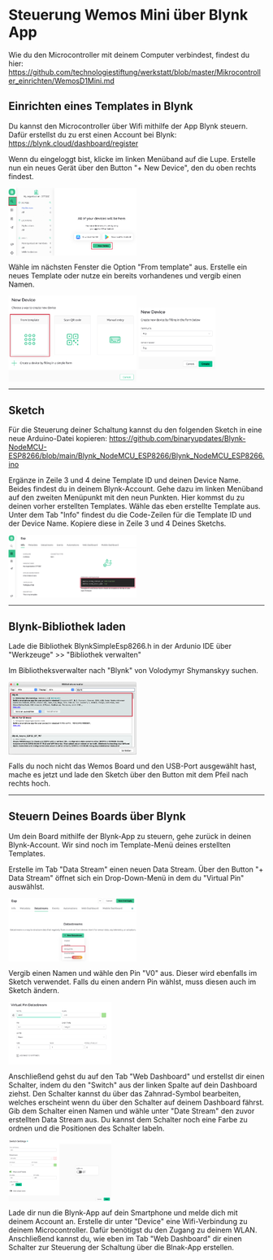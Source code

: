 # Steuerung Wemos Mini über Blynk App

Wie du den Microcontroller mit deinem Computer verbindest, findest du hier: https://github.com/technologiestiftung/werkstatt/blob/master/Mikrocontroller_einrichten/WemosD1Mini.md

## Einrichten eines Templates in Blynk

Du kannst den Microcontroller über Wifi mithilfe der App Blynk steuern. Dafür erstellst du zu erst einen Account bei Blynk: https://blynk.cloud/dashboard/register

Wenn du eingeloggt bist, klicke im linken Menüband auf die Lupe. Erstelle nun ein neues Gerät über den Button "+ New Device", den du oben rechts findest. 

<img align="center" width="50%" src="Images/blynk_add-new-device_01.png">

Wähle im nächsten Fenster die Option "From template" aus. Erstelle ein neues Template oder nutze ein bereits vorhandenes und vergib einen Namen.

<img align="center" width="50%" src="Images/blynk_add-new-device_02.png">

<img align="center" width="30%" src="Images/blynk_add-new-device_03.png">

-----

## Sketch

Für die Steuerung deiner Schaltung kannst du den folgenden Sketch in eine neue Arduino-Datei kopieren:
https://github.com/binaryupdates/Blynk-NodeMCU-ESP8266/blob/main/Blynk_NodeMCU_ESP8266/Blynk_NodeMCU_ESP8266.ino

Ergänze in Zeile 3 und 4 deine Template ID und deinen Device Name. Beides findest du in deinem Blynk-Account. Gehe dazu im linken Menüband auf den zweiten Menüpunkt mit den neun Punkten. Hier kommst du zu deinen vorher erstellten Templates. Wähle das eben erstellte Template aus. Unter dem Tab "Info" findest du die Code-Zeilen für die Template ID und der Device Name. Kopiere diese in Zeile 3 und 4 Deines Sketchs.

<img align="center" width="50%" src="Images/blynk_copy-code_01.png">


-----

## Blynk-Bibliothek laden

Lade die Bibliothek BlynkSimpleEsp8266.h in der Ardunio IDE über "Werkzeuge" >> "Bibliothek verwalten" 

Im Bibliotheksverwalter nach "Blynk" von Volodymyr Shymanskyy suchen.

<img align="center" width="50%" src="Images/blynk_bibliothek.png">

Falls du noch nicht das Wemos Board und den USB-Port ausgewählt hast, mache es jetzt und lade den Sketch über den Button mit dem Pfeil nach rechts hoch.

-----

## Steuern Deines Boards über Blynk

Um dein Board mithilfe der Blynk-App zu steuern, gehe zurück in deinen Blynk-Account. Wir sind noch im Template-Menü deines erstellten Templates.

Erstelle im Tab "Data Stream" einen neuen Data Stream. Über den Button "+ Data Stream" öffnet sich ein Drop-Down-Menü in dem du "Virtual Pin" auswählst.

<img align="center" width="50%" src="Images/blynk_add-data-stream_01.png">

Vergib einen Namen und wähle den Pin "V0" aus. Dieser wird ebenfalls im Sketch verwendet. Falls du einen andern Pin wählst, muss diesen auch im Sketch ändern.

<img align="center" width="40%" src="Images/blynk_add-data-stream_02.png">

Anschließend gehst du auf den Tab "Web Dashboard" und erstellst dir einen Schalter, indem du den "Switch" aus der linken Spalte auf dein Dashboard ziehst. Den Schalter kannst du über das Zahnrad-Symbol bearbeiten, welches erscheint wenn du über den Schalter auf deinem Dashboard fährst. Gib dem Schalter einen Namen und wähle unter "Date Stream" den zuvor erstellten Data Stream aus. Du kannst dem Schalter noch eine Farbe zu ordnen und die Positionen des Schalter labeln.

<img align="center" width="40%" src="Images/blynk_web-dashboard.png">

Lade dir nun die Blynk-App auf dein Smartphone und melde dich mit deinem Account an. Erstelle dir unter "Device" eine Wifi-Verbindung zu deinem Microcontroller. Dafür benötigst du den Zugang zu deinem WLAN. Anschließend kannst du, wie eben im Tab "Web Dashboard" dir einen Schalter zur Steuerung der Schaltung über die Blnak-App erstellen.






